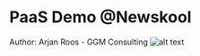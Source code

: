 # PaaS Demo @Newskool
Author: Arjan Roos - GGM Consulting
![alt text](https://ggmconsulting.nl/ggm-logo-fine-white.svg)
